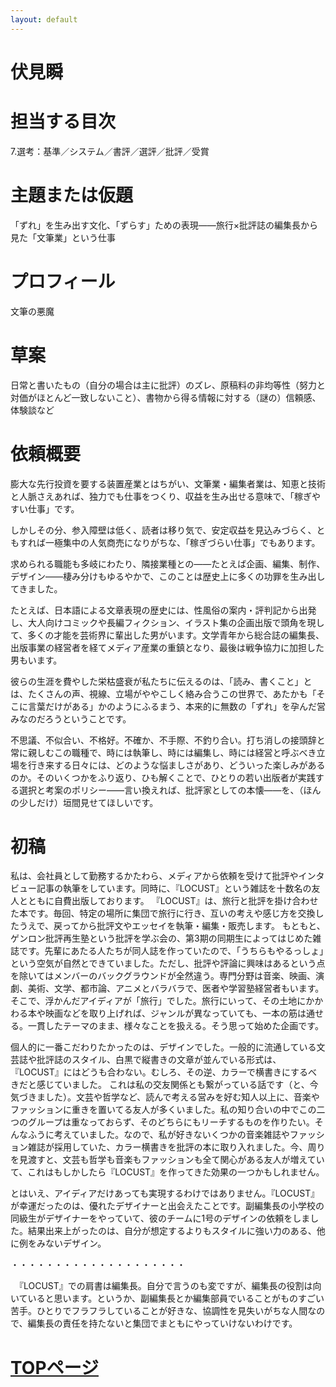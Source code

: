 ```yaml
---
layout: default
---
```


# 伏見瞬

# 担当する目次
7.選考：基準／システム／書評／選評／批評／受賞

# 主題または仮題
「ずれ」を生み出す文化、「ずらす」ための表現――旅行×批評誌の編集長から見た「文筆業」という仕事

# プロフィール
文筆の悪魔

# 草案
日常と書いたもの（自分の場合は主に批評）のズレ、原稿料の非均等性（努力と対価がほとんど一致しないこと）、書物から得る情報に対する（謎の）信頼感、体験談など

# 依頼概要
膨大な先行投資を要する装置産業とはちがい、文筆業・編集者業は、知恵と技術と人脈さえあれば、独力でも仕事をつくり、収益を生み出せる意味で、「稼ぎやすい仕事」です。

しかしその分、参入障壁は低く、読者は移り気で、安定収益を見込みづらく、ともすれば一極集中の人気商売になりがちな、「稼ぎづらい仕事」でもあります。

求められる職能も多岐にわたり、隣接業種との――たとえば企画、編集、制作、デザイン――棲み分けもゆるやかで、このことは歴史上に多くの功罪を生み出してきました。

たとえば、日本語による文章表現の歴史には、性風俗の案内・評判記から出発し、大人向けコミックや長編フィクション、イラスト集の企画出版で頭角を現して、多くの才能を芸術界に輩出した男がいます。文学青年から総合誌の編集長、出版事業の経営者を経てメディア産業の重鎮となり、最後は戦争協力に加担した男もいます。

彼らの生涯を費やした栄枯盛衰が私たちに伝えるのは、「読み、書くこと」とは、たくさんの声、視線、立場がややこしく絡み合うこの世界で、あたかも「そこに言葉だけがある」かのようにふるまう、本来的に無数の「ずれ」を孕んだ営みなのだろうということです。

不思議、不似合い、不格好。不確か、不手際、不釣り合い。打ち消しの接頭辞と常に親しむこの職種で、時には執筆し、時には編集し、時には経営と呼ぶべき立場を行き来する日々には、どのような悩ましさがあり、どういった楽しみがあるのか。そのいくつかをふり返り、ひも解くことで、ひとりの若い出版者が実践する選択と考案のポリシー――言い換えれば、批評家としての本懐――を、（ほんの少しだけ）垣間見せてほしいです。

# 初稿
  私は、会社員として勤務するかたわら、メディアから依頼を受けて批評やインタビュー記事の執筆をしています。同時に、『LOCUST』という雑誌を十数名の友人とともに自費出版しております。 『LOCUST』は、旅行と批評を掛け合わせた本です。毎回、特定の場所に集団で旅行に行き、互いの考えや感じ方を交換したうえで、戻ってから批評文やエッセイを執筆・編集・販売します。 もともと、ゲンロン批評再生塾という批評を学ぶ会の、第3期の同期生によってはじめた雑誌です。先輩にあたる人たちが同人誌を作っていたので、「うちらもやるっしょ」という空気が自然とできていました。ただし、批評や評論に興味はあるという点を除いてはメンバーのバックグラウンドが全然違う。専門分野は音楽、映画、演劇、美術、文学、都市論、アニメとバラバラで、医者や学習塾経営者もいます。そこで、浮かんだアイディアが「旅行」でした。旅行にいって、その土地にかかわる本や映画などを取り上げれば、ジャンルが異なっていても、一本の筋は通せる。一貫したテーマのまま、様々なことを扱える。そう思って始めた企画です。

個人的に一番こだわりたかったのは、デザインでした。一般的に流通している文芸誌や批評誌のスタイル、白黒で縦書きの文章が並んでいる形式は、『LOCUST』にはどうも合わない。むしろ、その逆、カラーで横書きにするべきだと感じていました。 これは私の交友関係とも繋がっている話です（と、今気づきました）。文芸や哲学など、読んで考える営みを好む知人以上に、音楽やファッションに重きを置いてる友人が多くいました。私の知り合いの中でこの二つのグループは重なっておらず、そのどちらにもリーチするものを作りたい。そんなふうに考えていました。なので、私が好きないくつかの音楽雑誌やファッション雑誌が採用していた、カラー横書きを批評の本に取り入れました。今、周りを見渡すと、文芸も哲学も音楽もファッションも全て関心がある友人が増えていて、これはもしかしたら『LOCUST』を作ってきた効果の一つかもしれません。

とはいえ、アイディアだけあっても実現するわけではありません。『LOCUST』が幸運だったのは、優れたデザイナーと出会えたことです。副編集長の小学校の同級生がデザイナーをやっていて、彼のチームに1号のデザインの依頼をしました。結果出来上がったのは、自分が想定するよりもスタイルに強い力のある、他に例をみないデザイン。
 
・・・・・・・・・・・・・・・・・・・・
 
　『LOCUST』での肩書は編集長。自分で言うのも変ですが、編集長の役割は向いていると思います。というか、副編集長とか編集部員でいることがものすごい苦手。ひとりでフラフラしていることが好きな、協調性を見失いがちな人間なので、編集長の責任を持たないと集団でまともにやっていけないわけです。

# [TOPページ](./index.md)
